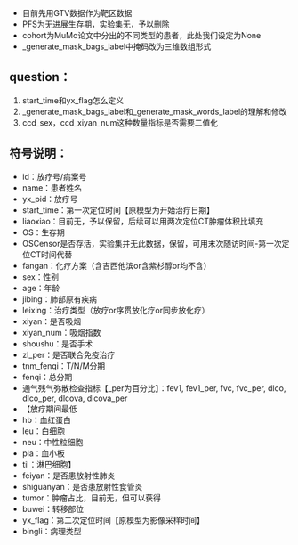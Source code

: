 - 目前先用GTV数据作为靶区数据
- PFS为无进展生存期，实验集无，予以删除
- cohort为MuMo论文中分出的不同类型的患者，此处我们设定为None
- _generate_mask_bags_label中掩码改为三维数组形式


## question：
1. start_time和yx_flag怎么定义
2. _generate_mask_bags_label和_generate_mask_words_label的理解和修改
3. ccd_sex，ccd_xiyan_num这种数量指标是否需要二值化

## 符号说明：
- id：放疗号/病案号
- name：患者姓名
- yx_pid：放疗号
- start_time：第一次定位时间【原模型为开始治疗日期】
- liaoxiao：目前无，予以保留，后续可以用两次定位CT肿瘤体积比填充
- OS：生存期
- OSCensor是否存活，实验集并无此数据，保留，可用末次随访时间-第一次定位CT时间代替
- fangan：化疗方案（含吉西他滨or含紫杉醇or均不含）
- sex：性别
- age：年龄
- jibing：肺部原有疾病
- leixing：治疗类型（放疗or序贯放化疗or同步放化疗）
- xiyan：是否吸烟
- xiyan_num：吸烟指数
- shoushu：是否手术
- zl_per：是否联合免疫治疗
- tnm_fenqi：T/N/M分期
- fenqi：总分期
- 通气残气弥散检查指标【_per为百分比】：fev1, fev1_per, fvc, fvc_per, dlco, dlco_per, dlcova, dlcova_per
- 【放疗期间最低
- hb：血红蛋白
- leu：白细胞
- neu：中性粒细胞
- pla：血小板
- til：淋巴细胞】
- feiyan：是否患放射性肺炎
- shiguanyan：是否患放射性食管炎
- tumor：肿瘤占比，目前无，但可以获得
- buwei：转移部位
- yx_flag：第二次定位时间【原模型为影像采样时间】
- bingli：病理类型
